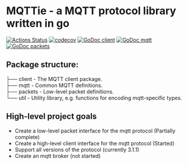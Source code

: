 # MQTTie - a MQTT protocol library written in go
[![Actions Status](https://github.com/alfrunes/mqttie/workflows/Go/badge.svg)](https://github.com/alfrunes/mqttie/actions)
[![codecov](https://codecov.io/gh/alfrunes/mqttie/branch/master/graph/badge.svg)](https://codecov.io/gh/alfrunes/mqttie)
[![GoDoc client](https://img.shields.io/badge/godoc-client-5673ae.svg)](https://pkg.go.dev/github.com/alfrunes/mqttie/client)
[![GoDoc mqtt](https://img.shields.io/badge/godoc-mqtt-5673ae.svg)](https://pkg.go.dev/github.com/alfrunes/mqttie/mqtt)
[![GoDoc packets](https://img.shields.io/badge/godoc-packets-5673ae.svg)](https://pkg.go.dev/github.com/alfrunes/mqttie/packets)

## Package structure:
├── client - The MQTT client package.  
├── mqtt - Common MQTT definitions.  
├── packets - Low-level packet definitions.  
└── util - Utility library, e.g. functions for encoding mqtt-specific types.  

## High-level project goals
 * Create a low-level packet interface for the mqtt protocol (Partially complete)
 * Create a high-level client interface for the mqtt protocol (Started)
 * Support all versions of the protocol (currently 3.1.1)
 * Create an mqtt broker (not started)
